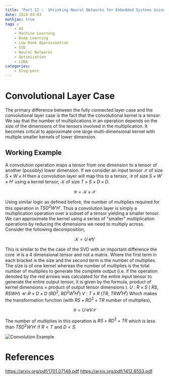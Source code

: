 ```yaml
---
title: "Part II :  Shrinking Neural Networks for Embedded Systems Using Low Rank Approximations (LoRA)"
date: 2024-04-03
mathjax: true
tags : 
    - AI
    - Machine Learning
    - Deep Learning
    - Low Rank Approximation
    - SVD
    - Neural Networks
    - Optimization
    - LORA
categories:
    - blog-post
---
```



# Convolutional Layer Case
The primary difference between the fully connected layer case and the
convolutional layer case is the fact that the convolutional kernel is a
tensor. We say that the number of multiplications in an operation
depends on the size of the dimensions of the tensors involved in the
multiplication. It becomes critical to approximate one large
multi-dimensional kernel with multiple smaller kernels of lower
dimension.

## Working Example

A convolution operation maps a tensor from one dimension to a tensor of
another (possibly) lower dimension. If we consider an input tensor
$\mathcal{X}$ of size $S\times W \times H$ then a convolution layer will
map this to a tensor, $\mathcal{Y}$ of size $S\times W' \times H'$ using
a kernel tensor, $\mathcal{K}$ of size $T\times S\times D\times D$.

$$
\mathcal{Y} = \mathcal{K} \times \mathcal{X}
$$

Using similar logic as defined before, the number of multiplies required
for this operation in $TSD^2W'H'$. Thus a convolution layer is simply a
multiplication operation over a subset of a tensor yielding a smaller
tensor. We can approximate the kernel using a series of \"smaller\"
multiplication operations by reducing the dimensions we need to multiply
across. Consider the following decomposition,

$$
\mathcal{K} = U \mathcal{U}V
$$ 

This is similar to the the case of the SVD with an important difference the core $\mathcal{U}$ is a 4 dimensional tensor and not a matrix. Where the first term in each
bracket is the size and the second term is the number of multiplies. The size is of one kernel whereas the number of multiplies is the total
number of multiplies to generate the complete output (i.e. if the operation denoted by the red arrows was calculated for the entire input
tensor to generate the entire output tensor, it is given by the formula, product of kernel dimensions $\times$ product of output tensor
dimensions ). 
$U$ : $R\times S$ ( $R S$, $RSWH$) 
$\mathcal{U}$ :$R\times D\times D$ ($RD^2$, $RD^2W^{t}H^{t}$) 
$V$ : $T \times R$ ($TR$, $TRW^{t}H^{t}$) 
Which makes the transformation function (with $RS + RD^2 + TR$ number of multiplies), 

$$
\mathcal{Y} = U \mathcal{U}V\mathcal{X}
$$

The number of multiplies in this operation is $RS + RD^2 + TR$ which is less than $TSD^2W'H'$ if $R < T$ and $D < S$.

 ![Convolution Example]("Images/decomposition_illustration.png")


# References
https://arxiv.org/pdf/1701.07148.pdf 
https://arxiv.org/pdf/1412.6553.pdf